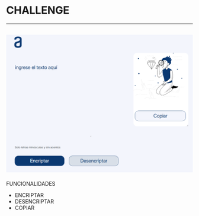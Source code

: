 # CHALLENGE
---
![Challenge](./imagenes/app.png)
---

FUNCIONALIDADES

- ENCRIPTAR
- DESENCRIPTAR
- COPIAR

